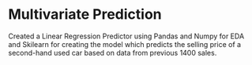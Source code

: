 # Multivariate Prediction

Created a Linear Regression Predictor using Pandas and Numpy for EDA and Skilearn for creating the model which predicts the selling price of a second-hand used car based on data from previous 1400 sales.
